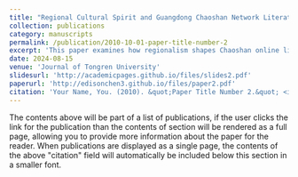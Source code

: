 ```yaml
---
title: "Regional Cultural Spirit and Guangdong Chaoshan Network Literature Creation(地域文化精神与潮汕网络文学创作)"
collection: publications
category: manuscripts
permalink: /publication/2010-10-01-paper-title-number-2
excerpt: 'This paper examines how regionalism shapes Chaoshan online literature, revealing embedded cultural spirits that reflect collective unconsciousness and psychological inheritance, aligning with the CPC’s cultural confidence and narrative goals. '
date: 2024-08-15
venue: 'Journal of Tongren University'
slidesurl: 'http://academicpages.github.io/files/slides2.pdf'
paperurl: 'http://edisonchen3.github.io/files/paper2.pdf'
citation: 'Your Name, You. (2010). &quot;Paper Title Number 2.&quot; <i>Journal 1</i>. 1(2).'
---
```


The contents above will be part of a list of publications, if the user clicks the link for the publication than the contents of section will be rendered as a full page, allowing you to provide more information about the paper for the reader. When publications are displayed as a single page, the contents of the above "citation" field will automatically be included below this section in a smaller font.
